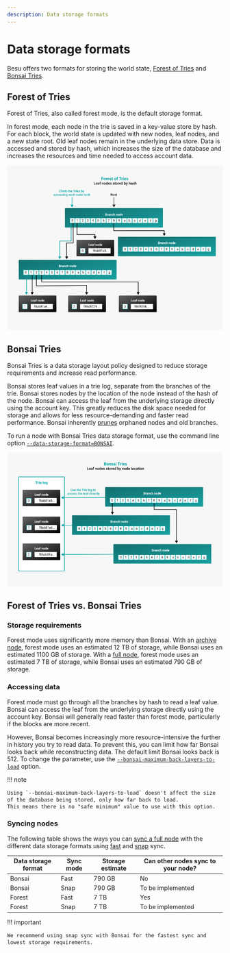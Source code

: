 ```yaml
---
description: Data storage formats
---
```


# Data storage formats

Besu offers two formats for storing the world state, [Forest of Tries](#forest-of-tries) and [Bonsai Tries](#bonsai-tries).

## Forest of Tries

Forest of Tries, also called forest mode, is the default storage format.

In forest mode, each node in the trie is saved in a key-value store by hash. For each block, the world state is updated
with new nodes, leaf nodes, and a new state root. Old leaf nodes remain in the underlying data store. Data is accessed
and stored by hash, which increases the size of the database and increases the resources and time needed to access account data.

![forest_of_tries](../../images/forest_of_tries.png)

## Bonsai Tries

Bonsai Tries is a data storage layout policy designed to reduce storage requirements and increase
read performance.

Bonsai stores leaf values in a trie log, separate from the branches of the trie. Bonsai stores nodes by the
location of the node instead of the hash of the node. Bonsai can access the leaf from the underlying storage directly using the
account key. This greatly reduces the disk space needed for storage and allows for less resource-demanding
and faster read performance. Bonsai inherently [prunes](../../global/concepts/Pruning.md) orphaned nodes and old branches.

To run a node with Bonsai Tries data storage format, use the command line option
[`--data-storage-format=BONSAI`](../reference/cli/options.md#data-storage-format).

![Bonsai_tries](../../images/Bonsai_tries.png)

## Forest of Tries vs. Bonsai Tries

### Storage requirements

Forest mode uses significantly more memory than Bonsai.
With an [archive node](Node-Types.md#run-an-archive-node), forest mode uses an estimated 12 TB of
storage, while Bonsai uses an estimated 1100 GB of storage.
With a [full node](Node-Types.md#run-a-full-node), forest mode uses an estimated 7 TB of storage,
while Bonsai uses an estimated 790 GB of storage.

### Accessing data

Forest mode must go through all the branches by hash to read a leaf value. Bonsai can access the leaf from the
underlying storage directly using the account key. Bonsai will generally read faster than forest mode,
particularly if the blocks are more recent.

However, Bonsai becomes increasingly more resource-intensive the further in history you try to read data.
To prevent this, you can limit how far Bonsai looks back while reconstructing data.
The default limit Bonsai looks back is 512. To change the parameter, use the
[`--bonsai-maximum-back-layers-to-load`](../reference/cli/options.md#bonsai-maximum-back-layers-to-load) option.

!!! note

    Using `--bonsai-maximum-back-layers-to-load` doesn't affect the size of the database being stored, only how far back to load.
    This means there is no "safe minimum" value to use with this option.

### Syncing nodes

The following table shows the ways you can [sync a full node](../how-to/connect/sync-node.md#run-a-full-node) with the different data
storage formats using [fast](../how-to/connect/sync-node.md#fast-synchronization) and [snap](../how-to/connect/sync-node.md#snap-synchronization) sync.

| Data storage format | Sync mode | Storage estimate | Can other nodes sync to your node? |
|---------------------|-----------|------------------|------------------------------------|
| Bonsai              | Fast      | 790 GB           | No                                 |
| Bonsai              | Snap      | 790 GB           | To be implemented                  |
| Forest              | Fast      | 7 TB             | Yes                                |
| Forest              | Snap      | 7 TB             | To be implemented                  |

!!! important

    We recommend using snap sync with Bonsai for the fastest sync and lowest storage requirements.
